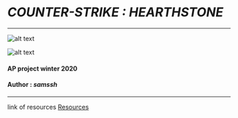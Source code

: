 # **_COUNTER-STRIKE : HEARTHSTONE_**
***
![alt text](http://8upload.ir/uploads/f071370387.jpg "Logo Title Text 1")

![alt text](http://8upload.ir/uploads/f918263250.jpg "Logo Title Text 1")

#### AP project winter 2020

#### Author :  _**samssh**_

---
link of resources [Resources](http://8upload.ir/uploads/f43519543.zip)